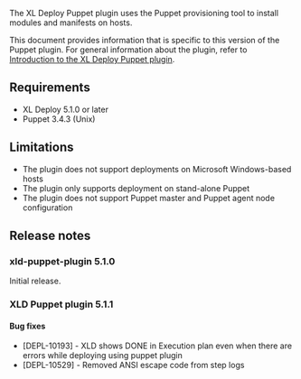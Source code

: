 The XL Deploy Puppet plugin uses the Puppet provisioning tool to install modules and manifests on hosts.

This document provides information that is specific to this version of the Puppet plugin. For general information about the plugin, refer to [Introduction to the XL Deploy Puppet plugin](/xl-deploy/concept/xl-deploy-puppet-plugin.html).

## Requirements

* XL Deploy 5.1.0 or later
* Puppet 3.4.3 (Unix)

## Limitations ##

* The plugin does not support deployments on Microsoft Windows-based hosts
* The plugin only supports deployment on stand-alone Puppet
* The plugin does not support Puppet master and Puppet agent node configuration

## Release notes

### xld-puppet-plugin 5.1.0

Initial release.

### XLD Puppet plugin 5.1.1

#### Bug fixes

* [DEPL-10193] - XLD shows DONE in Execution plan even when there are errors while deploying using puppet plugin
* [DEPL-10529] - Removed ANSI escape code from step logs
